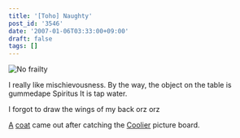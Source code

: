 ```yaml
---
title: '[Toho] Naughty'
post_id: '3546'
date: '2007-01-06T03:33:00+09:00'
draft: false
tags: []
---
```


![No frailty](https://danmaq.com/image/illustrations/mono/2004-2007/kiddy_s.jpg)

I really like mischievousness. By the way, the object on the table is gummedape Spiritus It is tap water.

I forgot to draw the wings of my back orz orz

[A](http://www5d.biglobe.ne.jp/%7Ecoolier2/) [coat](/image/illustrations/pbbs/2005-2007/tohov_004610_1.png) came out after catching the [Coolier](http://www5d.biglobe.ne.jp/%7Ecoolier2/) picture board.